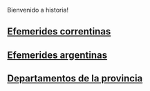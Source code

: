 Bienvenido a historia!

## [Efemerides correntinas](01-Efemerides-correntinas)

## [Efemerides argentinas](02-Efemerides-argentinas)

## [Departamentos de la provincia](03-Departamentos-de-la-provincia)